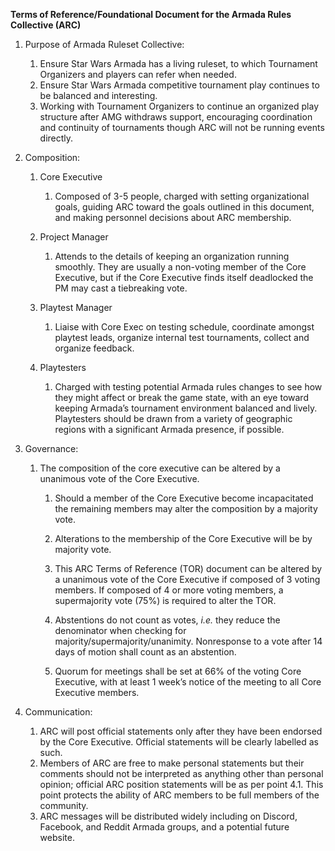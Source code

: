 **Terms of Reference/Foundational Document for the Armada Rules Collective (ARC)**

1. Purpose of Armada Ruleset Collective:  
   1. Ensure Star Wars Armada has a living ruleset, to which Tournament Organizers and players can refer when needed.  
   2. Ensure Star Wars Armada competitive tournament play continues to be balanced and interesting.  
   3. Working with Tournament Organizers to continue an organized play structure after AMG withdraws support, encouraging coordination and continuity of tournaments though ARC will not be running events directly.  
      

2. Composition:  
   1. Core Executive  
      1. Composed of 3-5 people, charged with setting organizational goals, guiding ARC toward the goals outlined in this document, and making personnel decisions about ARC membership.   
   2. Project Manager  
      1. Attends to the details of keeping an organization running smoothly.  They are usually a non-voting member of the Core Executive, but if the Core Executive finds itself deadlocked the PM may cast a tiebreaking vote.  
   3. Playtest Manager  
      1. Liaise with Core Exec on testing schedule, coordinate amongst playtest leads, organize internal test tournaments, collect and organize feedback.

   4. Playtesters  
      1. Charged with testing potential Armada rules changes to see how they might affect or break the game state, with an eye toward keeping Armada’s tournament environment balanced and lively.  Playtesters should be drawn from a variety of geographic regions with a significant Armada presence, if possible.  
         

3. Governance:  
   1. The composition of the core executive can be altered by a unanimous vote of the Core Executive.  
      1. Should a member of the Core Executive become incapacitated the remaining members may alter the composition by a majority vote.  
      2. Alterations to the membership of the Core Executive will be by majority vote.  
      3. This ARC Terms of Reference (TOR) document can be altered by a unanimous vote of the Core Executive if composed of 3 voting members.  If composed of 4 or more voting members, a supermajority vote (75%) is required to alter the TOR.

      4. Abstentions do not count as votes, *i.e.* they reduce the denominator when checking for majority/supermajority/unanimity.  Nonresponse to a vote after 14 days of motion shall count as an abstention.

      5. Quorum for meetings shall be set at 66% of the voting Core Executive, with at least 1 week’s notice of the meeting to all Core Executive members.

         

4. Communication:  
   1. ARC will post official statements only after they have been endorsed by the Core Executive.  Official statements will be clearly labelled as such.  
   2. Members of ARC are free to make personal statements but their comments should not be interpreted as anything other than personal opinion; official ARC position statements will be as per point 4.1.  This point protects the ability of ARC members to be full members of the community.  
   3. ARC messages will be distributed widely including on Discord, Facebook, and Reddit Armada groups, and a potential future website.